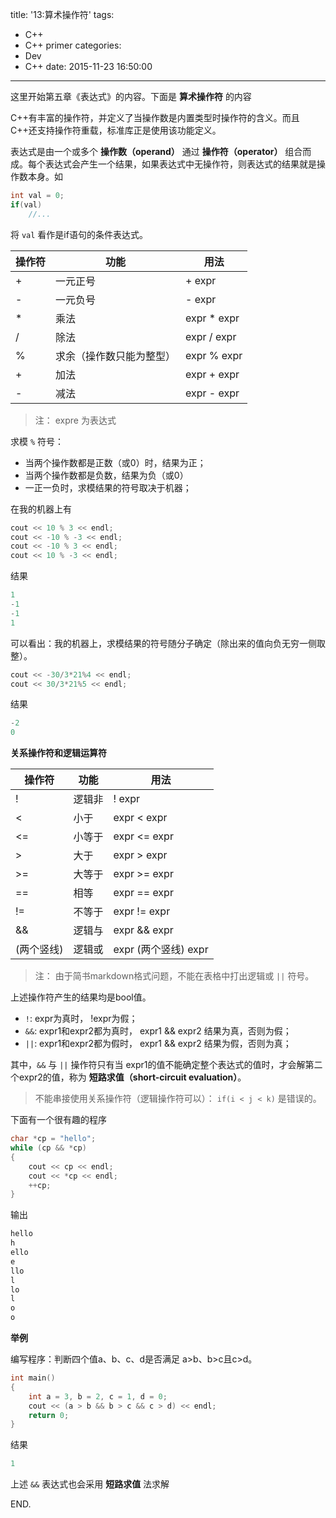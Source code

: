title: '13:算术操作符'
tags:
- C++
- C++ primer
categories: 
- Dev
- C++
date: 2015-11-23 16:50:00
---

这里开始第五章《表达式》的内容。下面是 **算术操作符** 的内容

C++有丰富的操作符，并定义了当操作数是内置类型时操作符的含义。而且C++还支持操作符重载，标准库正是使用该功能定义。

<!-- more -->

表达式是由一个或多个 **操作数（operand）** 通过 **操作符（operator）** 组合而成。每个表达式会产生一个结果，如果表达式中无操作符，则表达式的结果就是操作数本身。如

```C++
int val = 0;
if(val)
	//...
```

将 `val` 看作是if语句的条件表达式。

|操作符|功能|用法|
|--|--|--|
|+|一元正号|+ expr|
|-|一元负号|- expr|
|\*|乘法|expr \* expr|
|/|除法|expr / expr|
|%|求余（操作数只能为整型）|expr % expr|
|+|加法|expr + expr|
|-|减法|expr - expr|

> 注： expre 为表达式

求模 `%` 符号：

- 当两个操作数都是正数（或0）时，结果为正；
- 当两个操作数都是负数，结果为负（或0）
- 一正一负时，求模结果的符号取决于机器；

在我的机器上有

```C++
cout << 10 % 3 << endl;
cout << -10 % -3 << endl;
cout << -10 % 3 << endl;
cout << 10 % -3 << endl;
```

结果

```C++
1
-1
-1
1
```

可以看出：我的机器上，求模结果的符号随分子确定（除出来的值向负无穷一侧取整）。

```C++
cout << -30/3*21%4 << endl;
cout << 30/3*21%5 << endl;
```

结果

```C++
-2
0
```

**关系操作符和逻辑运算符**

|操作符|功能|用法|
|--|--|--|
|!|逻辑非|! expr|
|<|小于|expr < expr|
|<=|小等于|expr <= expr|
|>|大于|expr > expr|
|>=|大等于|expr >= expr|
|==|相等|expr == expr|
|!=|不等于|expr != expr|
|&&|逻辑与|expr && expr|
|(两个竖线)|逻辑或|expr (两个竖线) expr|

> 注： 由于简书markdown格式问题，不能在表格中打出逻辑或 `||` 符号。

上述操作符产生的结果均是bool值。

- `!`: expr为真时， !expr为假；
- `&&`: expr1和expr2都为真时， expr1 && expr2 结果为真，否则为假；
- `||`: expr1和expr2都为假时， expr1 && expr2 结果为假，否则为真；

其中，`&&` 与 `||` 操作符只有当 expr1的值不能确定整个表达式的值时，才会解第二个expr2的值，称为 **短路求值（short-circuit evaluation）**。

> 不能串接使用关系操作符（逻辑操作符可以）： `if(i < j < k)` 是错误的。

下面有一个很有趣的程序

```C++
char *cp = "hello";
while (cp && *cp)
{
	cout << cp << endl;
	cout << *cp << endl;
	++cp;
}
```

输出

```C++
hello
h
ello
e
llo
l
lo
l
o
o
```

**举例**

编写程序：判断四个值a、b、c、d是否满足 a>b、b>c且c>d。

```C++
int main()
{
	int a = 3, b = 2, c = 1, d = 0;
	cout << (a > b && b > c && c > d) << endl;
	return 0;
}
```

结果

```C++
1
```

上述 `&&` 表达式也会采用 **短路求值** 法求解

END.